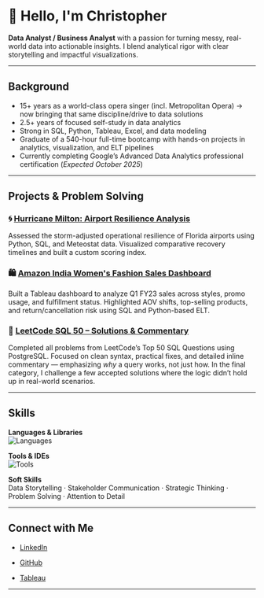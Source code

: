 # 👋 Hello, I'm Christopher

**Data Analyst / Business Analyst** with a passion for turning messy, real-world data into actionable insights.
I blend analytical rigor with clear storytelling and impactful visualizations.

---

## Background
- 15+ years as a world-class opera singer (incl. Metropolitan Opera) → now bringing that same discipline/drive to data solutions
- 2.5+ years of focused self-study in data analytics
- Strong in SQL, Python, Tableau, Excel, and data modeling
- Graduate of a 540-hour full-time bootcamp with hands-on projects in analytics, visualization, and ELT pipelines
- Currently completing Google’s Advanced Data Analytics professional certification (*Expected October 2025*)
---

## Projects & Problem Solving

### 🌀 [Hurricane Milton: Airport Resilience Analysis](https://github.com/christopherbolduc/airport-resilience-milton)
Assessed the storm-adjusted operational resilience of Florida airports using Python, SQL, and Meteostat data. 
Visualized comparative recovery timelines and built a custom scoring index.

### 🛍️ [Amazon India Women's Fashion Sales Dashboard](https://github.com/christopherbolduc/amazon-in-dashboard)
Built a Tableau dashboard to analyze Q1 FY23 sales across styles, promo usage, and fulfillment status.
Highlighted AOV shifts, top-selling products, and return/cancellation risk using SQL and Python-based ELT.

### 📘 [LeetCode SQL 50 – Solutions & Commentary](https://github.com/christopherbolduc/leetcode-sql-50)
Completed all problems from LeetCode’s Top 50 SQL Questions using PostgreSQL.
Focused on clean syntax, practical fixes, and detailed inline commentary — emphasizing *why* a query works, not just how.
In the final category, I challenge a few accepted solutions where the logic didn’t hold up in real-world scenarios.

---

## Skills
**Languages & Libraries**  
![Languages](https://go-skill-icons.vercel.app/api/icons?i=postgresql,mysql,python,pandas,numpy,scipy,sklearn,matplotlib,seaborn,excel)

**Tools & IDEs**  
![Tools](https://go-skill-icons.vercel.app/api/icons?i=tableau,jupyter,vscode,git,github,dbeaver,bash,sqlalchemy,supabase,miro)

**Soft Skills**  
Data Storytelling · Stakeholder Communication · Strategic Thinking · Problem Solving · Attention to Detail


---

## Connect with Me
- [LinkedIn](https://www.linkedin.com/in/christopher-david-bolduc/)

- [GitHub](https://github.com/christopherbolduc)

- [Tableau](https://public.tableau.com/app/profile/christopherbolduc/vizzes)

---
